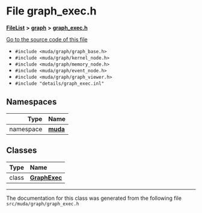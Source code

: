 

# File graph\_exec.h



[**FileList**](files.md) **>** [**graph**](dir_946c6946a1291bae853a7ff8b793a277.md) **>** [**graph\_exec.h**](graph__exec_8h.md)

[Go to the source code of this file](graph__exec_8h_source.md)



* `#include <muda/graph/graph_base.h>`
* `#include <muda/graph/kernel_node.h>`
* `#include <muda/graph/memory_node.h>`
* `#include <muda/graph/event_node.h>`
* `#include <muda/graph/graph_viewer.h>`
* `#include "details/graph_exec.inl"`













## Namespaces

| Type | Name |
| ---: | :--- |
| namespace | [**muda**](namespacemuda.md) <br> |


## Classes

| Type | Name |
| ---: | :--- |
| class | [**GraphExec**](classmuda_1_1_graph_exec.md) <br> |



















































------------------------------
The documentation for this class was generated from the following file `src/muda/graph/graph_exec.h`

